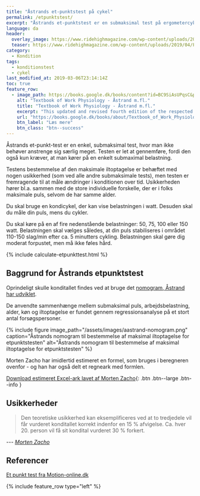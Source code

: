 ```yaml
---
title: "Åstrands et-punktstest på cykel"
permalink: /etpunktstest/
excerpt: "Åstrands et-punktstest er en submaksimal test på ergometercykel, hvor du måler belastning og puls. Fortrinlig til at måle ændringer i kondition over tid."
language: da
header:
  overlay_image: https://www.ridehighmagazine.com/wp-content/uploads/2019/04/Fitness-World-%E2%80%93-indoor-cycling-version-2.0_BANNER.jpg
  teaser: https://www.ridehighmagazine.com/wp-content/uploads/2019/04/Fitness-World-%E2%80%93-indoor-cycling-version-2.0_BANNER.jpg
category:
  - Kondition
tags:
  - konditionstest
  - cykel
last_modified_at: 2019-03-06T23:14:14Z
toc: true
feature_row:
  - image_path: https://books.google.dk/books/content?id=BC9SiAsUPqsC&printsec=frontcover&img=1&zoom=1&edge=curl&imgtk=AFLRE70NFS4lEU6whWCqlyrgOGErL5OJe7YUn-qJQJ5_NuL_euKqiLC3Uf1qDPx-lSIhDDhVIpgexBiz5cdAiKXbtccrKfOlel8OTdj9EgWhSXwkff-qWaHaQt5WU1MvzRP65Jcjll3V
    alt: "Textbook of Work Physiology - Åstrand m.fl."
    title: "Textbook of Work Physiology - Åstrand m.fl."
    excerpt: "This updated and revised fourth edition of the respected Textbook of Work Physiology combines classical issues in exercise and work physiology with the latest scientific findings. The result is an outstanding professional reference that will be indispensable to advanced students, physiologists, clinicians, physical educators--any professional pursuing study of the body as a working machine."
    url: "https://books.google.dk/books/about/Textbook_of_Work_Physiology.html?id=BC9SiAsUPqsC&redir_esc=y"
    btn_label: "Læs mere"
    btn_class: "btn--success"
---
```


Åstrands et-punkt-test er en enkel, submaksimal test, hvor man ikke behøver anstrenge sig særlig meget. Testen er let at gennemføre, fordi den også kun kræver, at man kører på en enkelt submaximal belastning.

Testens bestemmelse af den maksimale iltoptagelse er behæftet med nogen usikkerhed (som ved alle andre submaksimale tests), men testen er fremragende til at måle ændringer i konditionen over tid. Usikkerheden hører bl.a. sammen med de store individuelle forskelle, der er i folks maksimale puls, selvom de har samme alder.

Du skal bruge en kondicykel, der kan vise belastningen i watt. Desuden skal du måle din puls, mens du cykler.

Du skal køre på en af fire nedenstående belastninger: 50, 75, 100 eller 150 watt. Belastningen skal vælges således, at din puls stabiliseres i området 110-150 slag/min efter ca. 5 minutters cykling. Belastningen skal gøre dig moderat forpustet, men må ikke føles hård.

{% include calculate-etpunkttest.html %}

## Baggrund for Åstrands etpunktstest

Oprindeligt skulle konditallet findes ved at bruge det [nomogram, Åstrand har udviklet](https://www.sst.dk/-/media/Udgivelser/2006/Publ2006/CFF/Fysisk_aktivitet_psyk/Testmanual_psyk,-d-,pdf.ashx).

De anvendte sammenhænge mellem submaksimal puls, arbejdsbelastning, alder, køn og iltoptagelse er fundet gennem regressionsanalyse på et stort antal forsøgspersoner.

{% include figure image_path="/assets/images/aastrand-nomogram.png" caption="Åstrands nomogram til bestemmelse af maksimal iltoptagelse for etpunktstesten" alt="Åstrands nomogram til bestemmelse af maksimal iltoptagelse for etpunktstesten" %}

Morten Zacho har imidlertid estimeret en formel, som bruges i beregneren ovenfor - og han har også delt et regneark med formlen.

[Download estimeret Excel-ark lavet af Morten Zacho](https://web.archive.org/web/20040405164705/http://motion-online.dk/vo2/etpunktstest.xls){: .btn .btn--large .btn--info }

## Usikkerheder

> Den teoretiske usikkerhed kan eksemplificeres ved at to tredjedele vil får vurderet konditallet korrekt indenfor en 15 % afvigelse. Ca. hver 20. person vil få sit kondital vurderet 30 % forkert.

--- <cite>[Morten Zacho](https://www.motion-online.dk/6-maaling-fysisk-kapacitet-monitorering-traening/)</cite>

## Referencer

[Et punkt test fra Motion-online.dk](https://web.archive.org/web/20150316134300/http://www.motion-online.dk/konditionstraening/testning/et-punkts_test_paa_cykel/)

{% include feature_row type="left" %}
